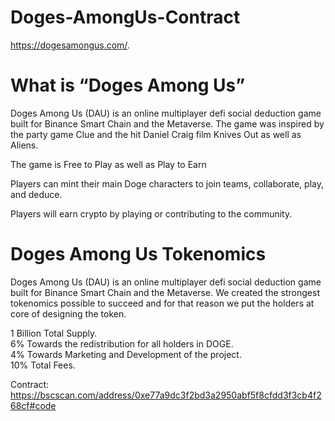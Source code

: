 # Doges-AmongUs-Contract
https://dogesamongus.com/.  

# What is “Doges Among Us”
Doges Among Us (DAU) is an online multiplayer defi social deduction game built for Binance Smart Chain and the Metaverse. The game was inspired by the party game Clue and the hit Daniel Craig film Knives Out as well as Aliens.

The game is Free to Play
as well as Play to Earn

Players can mint their main Doge characters to join teams, collaborate, play, and deduce.

Players will earn crypto by playing or contributing to the community.

# Doges Among Us Tokenomics
Doges Among Us (DAU) is an online multiplayer defi social deduction game built for Binance Smart Chain and the Metaverse. We created the strongest tokenomics possible to succeed and for that reason we put the holders at core of designing the token.

1 Billion Total Supply.  
6% Towards the redistribution for all holders in DOGE.  
4% Towards Marketing and Development of the project.  
10% Total Fees.  

Contract: https://bscscan.com/address/0xe77a9dc3f2bd3a2950abf5f8cfdd3f3cb4f268cf#code
